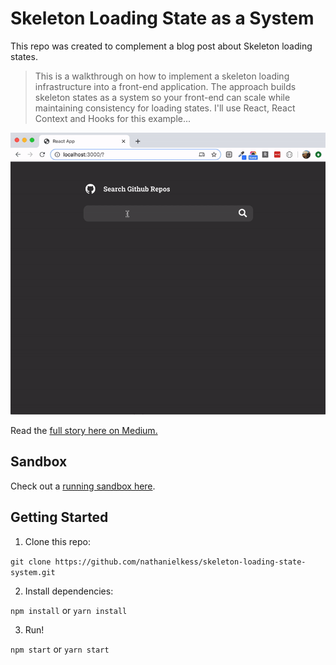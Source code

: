 # Skeleton Loading State as a System


This repo was created to complement a blog post about Skeleton loading states.

> This is a walkthrough on how to implement a skeleton loading infrastructure into a front-end application. The approach builds skeleton states as a system so your front-end can scale while maintaining consistency for loading  states. I'll use React, React Context and Hooks for this example...

![Skeleton Loading State](https://raw.githubusercontent.com/nathanielkess/skeleton-loading-state-system/master/src/assets/nested-context.gif?raw=true "Skeleton")

Read the [full story here on Medium.](https://medium.com/@nathanielkessler/skeleton-loading-state-as-a-system-286e828ddf75) 

## Sandbox

Check out a [running sandbox here](https://codesandbox.io/s/github/nathanielkess/skeleton-loading-state-system).


## Getting Started
1. Clone this repo:

`git clone https://github.com/nathanielkess/skeleton-loading-state-system.git`

2. Install dependencies:

`npm install` or `yarn install`

3. Run!

`npm start` or `yarn start`


